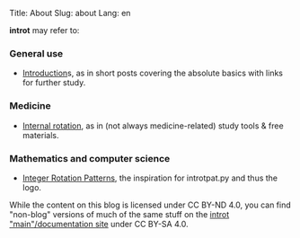 Title: About
Slug: about
Lang: en

**introt** may refer to:

### General use
  - [Introduction](https://en.wikipedia.org/wiki/Introduction)s, as in short posts covering the absolute basics with links for further study.

### Medicine
  - [Internal rotation](https://en.wikipedia.org/wiki/Internal_rotation), as in (not always medicine-related) study tools & free materials.

### Mathematics and computer science
  - [Integer Rotation Patterns](https://demonstrations.wolfram.com/IntegerRotationPatterns/), the inspiration for introtpat.py and thus the logo.

While the content on this blog is licensed under CC BY-ND 4.0, you can find "non-blog" versions of much of the same stuff on the [introt "main"/documentation site](https://introt.github.io/docs) under CC BY-SA 4.0.

